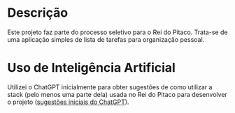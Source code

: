 # Descrição
Este projeto faz parte do processo seletivo para o Rei do Pitaco. Trata-se de uma aplicação simples de lista de tarefas para organização pessoal.

# Uso de Inteligência Artificial

Utilizei o ChatGPT inicialmente para obter sugestões de como utilizar a stack (pelo menos uma parte dela) usada no Rei do Pitaco para desenvolver o projeto ([sugestões iniciais do ChatGPT](https://chatgpt.com/share/6825ec82-824c-8012-b2aa-9ba6799084ed)).
